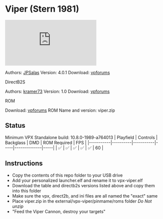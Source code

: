 # Viper (Stern 1981)

![Table Preview](https://www.vpforums.org/index.php?app=downloads&module=display&section=screenshot&record=105447&id=13289&full=1)

Authors: [JPSalas](https://www.vpforums.org/index.php?showuser=277)
Version: 4.0.1
Download: [vpforums](https://www.vpforums.org/index.php?app=downloads&showfile=13289)

DirectB2S

Authors: [kramer73](https://www.vpforums.org/index.php?showuser=309)
Version: 1.0
Download: [vpforums](https://www.vpforums.org/index.php?app=downloads&showfile=11052)

ROM

Download: [vpforums](http://www.vpforums.org/index.php?app=downloads&showfile=753)
ROM Name and version: viper.zip

## Status 

Minimum VPX Standalone build: 10.8.0-1989-a764013
| Playfield | Controls | Backglass | DMD | ROM Required | FPS | 
|-----------|----------|-----------|-----|--------------|-----|
| :white_check_mark: | :white_check_mark: | :white_check_mark: | :white_check_mark: | :white_check_mark: | 60 |

## Instructions

- Copy the contents of this repo folder to your USB drive
- Add your personalized launcher.elf and rename it to vpx-viper.elf
- Download the table and directb2s versions listed above and copy them into this folder
- Make sure the vpx, direct2b, and ini files are all named the "exact" same
- Place viper.zip in the external/vpx-viper/pinmame/roms folder *Do Not unzip*
- "Feed the Viper Cannon, destroy your targets"

